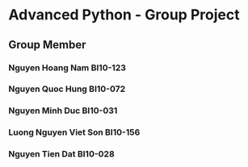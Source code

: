# Advanced Python - Group Project
## Group Member
### Nguyen Hoang Nam BI10-123
### Nguyen Quoc Hung BI10-072
### Nguyen Minh Duc BI10-031
### Luong Nguyen Viet Son BI10-156
### Nguyen Tien Dat BI10-028
